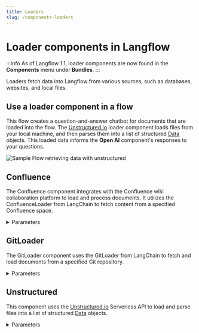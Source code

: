 ```yaml
---
title: Loaders
slug: /components-loaders
---
```


# Loader components in Langflow

:::info
As of Langflow 1.1, loader components are now found in the **Components** menu under **Bundles**.
:::

Loaders fetch data into Langflow from various sources, such as databases, websites, and local files.

## Use a loader component in a flow

This flow creates a question-and-answer chatbot for documents that are loaded into the flow.
The [Unstructured.io](https://unstructured.io/) loader component loads files from your local machine, and then parses them into a list of structured [Data](/concepts-objects) objects.
This loaded data informs the **Open AI** component's responses to your questions.

![Sample Flow retrieving data with unstructured](/img/starter-flow-unstructured-qa.png)

## Confluence

The Confluence component integrates with the Confluence wiki collaboration platform to load and process documents. It utilizes the ConfluenceLoader from LangChain to fetch content from a specified Confluence space.

<details>
<summary>Parameters</summary>

**Inputs**

| Name | Display Name | Info |
| --- | --- | --- |
| url | Site URL | The base URL of the Confluence Space, for example https://company.atlassian.net/wiki. |
| username | Username | The Atlassian User E-mail, for example email@example.com. |
| api_key | API Key | The Atlassian API Key. Create an API key at [Atlassian](https://id.atlassian.com/manage-profile/security/api-tokens). |
| space_key | Space Key | The key of the Confluence space to access. |
| cloud | Use Cloud? | Whether to use Confluence Cloud. Default is true. |
| content_format | Content Format | The content format. Default is STORAGE. |
| max_pages | Max Pages | The maximum number of pages to retrieve. Default is 1000. |

**Outputs**

| Name | Display Name | Info |
| --- | --- | --- |
| data | Data | A list of Data objects containing the loaded Confluence documents. |

</details>

## GitLoader

The GitLoader component uses the GitLoader from LangChain to fetch and load documents from a specified Git repository.

<details>
<summary>Parameters</summary>

**Inputs**

| Name | Display Name | Info |
| --- | --- | --- |
| repo_path | Repository Path | The local path to the Git repository. |
| clone_url | Clone URL | The URL to clone the Git repository from. This field is optional. |
| branch | Branch | The branch to load files from. Default is main. |
| file_filter | File Filter | The patterns to filter files. Use .py to include only Python files, or !.py to exclude Python files. |
| content_filter | Content Filter | A regex pattern to filter files based on their content. |

**Outputs**

| Name | Display Name | Info |
| --- | --- | --- |
| data | Data | A list of Data objects containing the loaded Git repository documents. |

</details>

## Unstructured

This component uses the [Unstructured.io](https://unstructured.io/) Serverless API to load and parse files into a list of structured [Data](/concepts-objects) objects.

<details>
<summary>Parameters</summary>

**Inputs**

| Name | Display Name | Info |
| --- | --- | --- |
| file | File | The path to the file to be parsed. Supported types are listed [here](https://docs.unstructured.io/api-reference/api-services/overview#supported-file-types). |
| api_key | API Key | The Unstructured.io Serverless API Key. |
| api_url | Unstructured.io API URL | The URL for the Unstructured API. This field is optional. |
| chunking_strategy | Chunking Strategy | The strategy for chunking the document. Options include basic, by_title, by_page, and by_similarity. |
| unstructured_args | Additional Arguments | A dictionary of additional arguments for the Unstructured.io API. This field is optional. |

**Outputs**

| Name | Display Name | Info |
| --- | --- | --- |
| data | Data | A list of Data objects containing the parsed content from the input file. |

</details>
